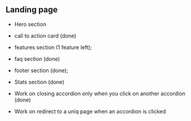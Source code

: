 ## Landing page

* Hero section  
* call to action card (done)
* features section (1 feature left);
* faq section (done)
* footer section (done);
* Stats section (done)


* Work on closing accordion only when you click on another accordion (done)
* Work on redirect to a uniq page when an accordion is clicked 




